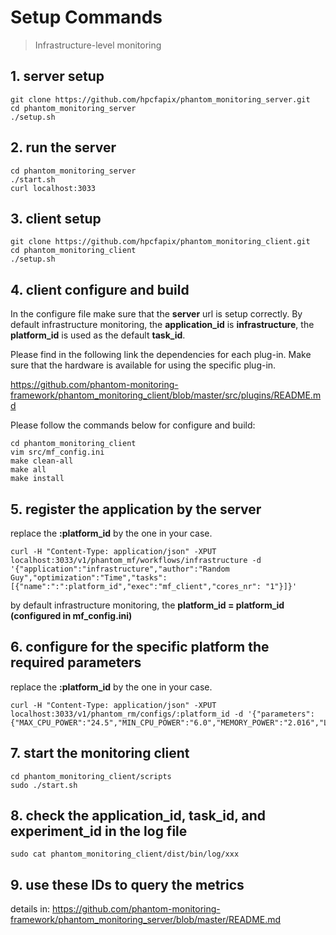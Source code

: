 # Setup Commands
> Infrastructure-level monitoring

## 1. server setup
```
git clone https://github.com/hpcfapix/phantom_monitoring_server.git
cd phantom_monitoring_server
./setup.sh
```

## 2. run the server
```
cd phantom_monitoring_server
./start.sh
curl localhost:3033
```

## 3. client setup
```
git clone https://github.com/hpcfapix/phantom_monitoring_client.git
cd phantom_monitoring_client
./setup.sh

```
## 4. client configure and build
In the configure file make sure that the **server** url is setup correctly. By default infrastructure monitoring, the **application_id** is **infrastructure**, the **platform_id** is used as the default **task_id**.

Please find in the following link the dependencies for each plug-in. Make sure that the hardware is available for using the specific plug-in.

https://github.com/phantom-monitoring-framework/phantom_monitoring_client/blob/master/src/plugins/README.md

Please follow the commands below for configure and build:
```
cd phantom_monitoring_client
vim src/mf_config.ini
make clean-all
make all
make install
```

## 5. register the application by the server
replace the **:platform_id** by the one in your case.
```
curl -H "Content-Type: application/json" -XPUT localhost:3033/v1/phantom_mf/workflows/infrastructure -d '{"application":"infrastructure","author":"Random Guy","optimization":"Time","tasks":[{"name":":":platform_id","exec":"mf_client","cores_nr": "1"}]}'
```

by default infrastructure monitoring, the **platform_id = platform_id (configured in mf_config.ini)**


## 6. configure for the specific platform the required parameters
replace the **:platform_id** by the one in your case.
```
curl -H "Content-Type: application/json" -XPUT localhost:3033/v1/phantom_rm/configs/:platform_id -d '{"parameters":{"MAX_CPU_POWER":"24.5","MIN_CPU_POWER":"6.0","MEMORY_POWER":"2.016","L2CACHE_MISS_LATENCY":"59.80","L2CACHE_LINE_SIZE":"128","E_DISK_R_PER_KB":"0.0556","E_DISK_W_PER_KB":"0.0438","E_NET_SND_PER_KB":"0.14256387","E_NET_RCV_PER_KB":"0.24133936"}}'
```

## 7. start the monitoring client
```
cd phantom_monitoring_client/scripts
sudo ./start.sh
```

## 8. check the application_id, task_id, and experiment_id in the log file
```
sudo cat phantom_monitoring_client/dist/bin/log/xxx
```

## 9. use these IDs to query the metrics
details in: https://github.com/phantom-monitoring-framework/phantom_monitoring_server/blob/master/README.md
